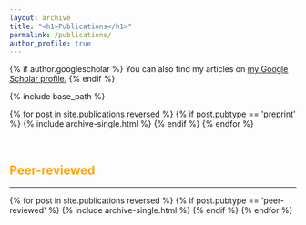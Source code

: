 ```yaml
---
layout: archive
title: "<h1>Publications</h1>"
permalink: /publications/
author_profile: true
---
```


<script async src="https://badge.dimensions.ai/badge.js" charset="utf-8"></script>

{% if author.googlescholar %}
  You can also find my articles on <u><a href="{{author.googlescholar}}">my Google Scholar profile</a>.</u>
{% endif %}

{% include base_path %}

<!---
<h2><b><font color = 'orange'>In press</font></b></h2><hr>

{% for post in site.publications reversed %}
  {% if post.pubtype == 'in-press' %}
      {% include archive-single.html %}
  {% endif %}
{% endfor %}

<br>
-->


<!---<h2><b><font color = 'orange'>Preprints</font></b></h2><hr>-->

{% for post in site.publications reversed %}
  {% if post.pubtype == 'preprint' %}
      {% include archive-single.html %}
  {% endif %}
{% endfor %}


<br>

<h2><b><font color = 'orange'>Peer-reviewed</font></b></h2><hr>

{% for post in site.publications reversed %}
  {% if post.pubtype == 'peer-reviewed' %}
      {% include archive-single.html %}
  {% endif %}
{% endfor %}
